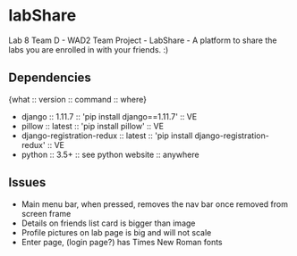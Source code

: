 # labShare
Lab 8 Team D - WAD2 Team Project - LabShare - A platform to share the labs you are enrolled in with your friends. :)



## Dependencies
{what :: version :: command :: where}
 * django :: 1.11.7 :: 'pip install django==1.11.7' :: VE
 * pillow :: latest :: 'pip install pillow' :: VE
 * django-registration-redux :: latest :: 'pip install django-registration-redux' :: VE
 * python :: 3.5+ :: see python website :: anywhere

 ## Issues
 * Main menu bar, when pressed, removes the nav bar once removed from screen frame
 * Details on friends list card is bigger than image
 * Profile pictures on lab page is big and will not scale
 * Enter page, (login page?) has Times New Roman fonts
